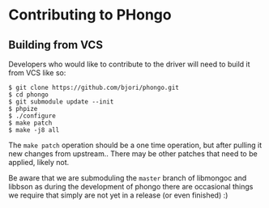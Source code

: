 # Contributing to PHongo


## Building from VCS

Developers who would like to contribute to the driver will need to build it from VCS
like so:

```
$ git clone https://github.com/bjori/phongo.git
$ cd phongo
$ git submodule update --init
$ phpize
$ ./configure
$ make patch
$ make -j8 all
```

The `make patch` operation should be a one time operation, but after pulling it new
changes from upstream.. There may be other patches that need to be applied, likely not.

Be aware that we are submoduling the `master` branch of libmongoc and libbson as
during the development of phongo there are occasional things we require that simply
are not yet in a release (or even finished) :)



